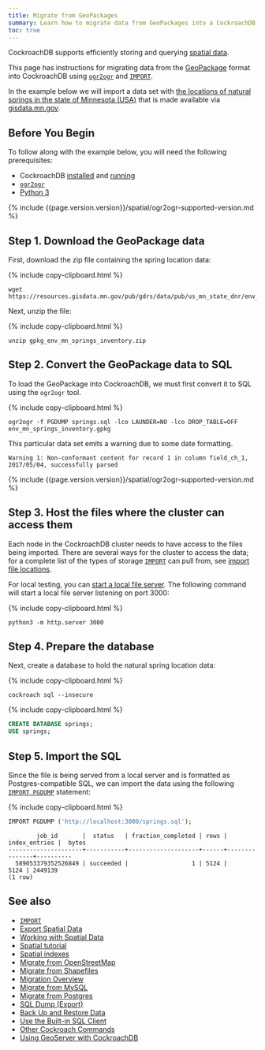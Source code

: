 ```yaml
---
title: Migrate from GeoPackages
summary: Learn how to migrate data from GeoPackages into a CockroachDB cluster.
toc: true
---
```


 CockroachDB supports efficiently storing and querying [spatial data](spatial-data.html).

This page has instructions for migrating data from the [GeoPackage](https://www.geopackage.org/) format into CockroachDB using [`ogr2ogr`](https://gdal.org/programs/ogr2ogr.html) and [`IMPORT`][import].

In the example below we will import a data set with <a href="https://gisdata.mn.gov/dataset/env-mn-springs-inventory" data-proofer-ignore>the locations of natural springs in the state of Minnesota (USA)<a/> that is made available via <a href="https://gisdata.mn.gov" data-proofer-ignore>gisdata.mn.gov</a>.

## Before You Begin

To follow along with the example below, you will need the following prerequisites:

- CockroachDB [installed](install-cockroachdb.html) and [running](start-a-local-cluster.html)
- [`ogr2ogr`](https://gdal.org/programs/ogr2ogr.html)
- [Python 3](https://www.python.org)

{% include {{page.version.version}}/spatial/ogr2ogr-supported-version.md %}

## Step 1. Download the GeoPackage data

First, download the zip file containing the spring location data:

{% include copy-clipboard.html %}
~~~ shell
wget https://resources.gisdata.mn.gov/pub/gdrs/data/pub/us_mn_state_dnr/env_mn_springs_inventory/gpkg_env_mn_springs_inventory.zip
~~~

Next, unzip the file:

{% include copy-clipboard.html %}
~~~ shell
unzip gpkg_env_mn_springs_inventory.zip
~~~

## Step 2. Convert the GeoPackage data to SQL

To load the GeoPackage into CockroachDB, we must first convert it to SQL using the `ogr2ogr` tool.

{% include copy-clipboard.html %}
~~~ shell
ogr2ogr -f PGDUMP springs.sql -lco LAUNDER=NO -lco DROP_TABLE=OFF env_mn_springs_inventory.gpkg
~~~

This particular data set emits a warning  due to some date formatting.

~~~
Warning 1: Non-conformant content for record 1 in column field_ch_1, 2017/05/04, successfully parsed
~~~

{% include {{page.version.version}}/spatial/ogr2ogr-supported-version.md %}

## Step 3. Host the files where the cluster can access them

Each node in the CockroachDB cluster needs to have access to the files being imported.  There are several ways for the cluster to access the data; for a complete list of the types of storage [`IMPORT`][import] can pull from, see [import file locations](import.html#import-file-location).

For local testing, you can [start a local file server](use-a-local-file-server-for-bulk-operations.html).  The following command will start a local file server listening on port 3000:

{% include copy-clipboard.html %}
~~~ shell
python3 -m http.server 3000
~~~

## Step 4. Prepare the database

Next, create a database to hold the natural spring location data:

{% include copy-clipboard.html %}
~~~ shell
cockroach sql --insecure
~~~

{% include copy-clipboard.html %}
~~~ sql
CREATE DATABASE springs;
USE springs;
~~~

## Step 5. Import the SQL

Since the file is being served from a local server and is formatted as Postgres-compatible SQL, we can import the data using the following [`IMPORT PGDUMP`](import.html#import-a-postgresql-database-dump) statement:

{% include copy-clipboard.html %}
~~~ sql
IMPORT PGDUMP ('http://localhost:3000/springs.sql');
~~~

~~~
        job_id       |  status   | fraction_completed | rows | index_entries |  bytes
---------------------+-----------+--------------------+------+---------------+----------
  589053379352526849 | succeeded |                  1 | 5124 |          5124 | 2449139
(1 row)
~~~

## See also

- [`IMPORT`][import]
- [Export Spatial Data](export-spatial-data.html)
- [Working with Spatial Data](spatial-data.html)
- [Spatial tutorial](spatial-tutorial.html)
- [Spatial indexes](spatial-indexes.html)
- [Migrate from OpenStreetMap](migrate-from-openstreetmap.html)
- [Migrate from Shapefiles](migrate-from-shapefiles.html)
- [Migration Overview](migration-overview.html)
- [Migrate from MySQL][mysql]
- [Migrate from Postgres][postgres]
- [SQL Dump (Export)](cockroach-dump.html)
- [Back Up and Restore Data](take-full-and-incremental-backups.html)
- [Use the Built-in SQL Client](cockroach-sql.html)
- [Other Cockroach Commands](cockroach-commands.html)
- [Using GeoServer with CockroachDB](geoserver.html)

<!-- Reference Links -->

[postgres]: migrate-from-postgres.html
[mysql]: migrate-from-mysql.html
[import]: import.html

